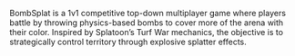 BombSplat is a 1v1 competitive top-down multiplayer game where players battle by throwing physics-based bombs to cover more of the arena with their color. Inspired by Splatoon’s Turf War mechanics, the objective is to strategically control territory through explosive splatter effects.

